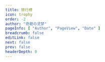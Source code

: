 ```yaml
---
title: 排行榜
icon: trophy
order: -2
author: "奇葩の灵梦"
pageInfo: [ "Author", "PageView", "Date" ]
breadcrumb: false
editLink: false
next: false
prev: false
headerDepth: 0
---
```


<RankList></RankList>

<script setup>
import RankList from "@RankList";
</script>